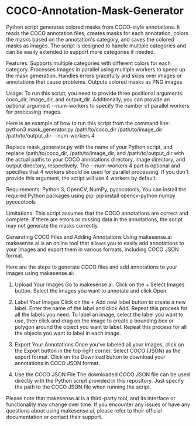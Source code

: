 # COCO-Annotation-Mask-Generator
Python script generates colored masks from COCO-style annotations. It reads the COCO annotation files, creates masks for each annotation, colors the masks based on the annotation's category, and saves the colored masks as images. The script is designed to handle multiple categories and can be easily extended to support more categories if needed.

Features:
Supports multiple categories with different colors for each category.
Processes images in parallel using multiple workers to speed up the mask generation.
Handles errors gracefully and skips over images or annotations that cause problems.
Outputs colored masks as PNG images.

Usage:
To run this script, you need to provide three positional arguments: 
coco_dir, image_dir, and output_dir. Additionally, you can provide an optional argument --num-workers 
to specify the number of parallel workers for processing images.

Here is an example of how to run this script from the command line:
python3 mask_generator.py /path/to/coco_dir /path/to/image_dir /path/to/output_dir --num-workers 4

Replace mask_generator.py with the name of your Python script, and replace /path/to/coco_dir, /path/to/image_dir, and /path/to/output_dir with the actual paths to your COCO annotations directory, image directory, and output directory, respectively. The --num-workers 4 part is optional and specifies that 4 workers should be used for parallel processing. If you don't provide this argument, the script will use 4 workers by default.

Requirements:
Python 3,
OpenCV,
NumPy,
pycocotools,
You can install the required Python packages using pip:
pip install opencv-python numpy pycocotools

Limitations:
This script assumes that the COCO annotations are correct and complete. If there are errors or missing data in the annotations, the script may not generate the masks correctly.


Generating COCO Files and Adding Annotations Using makesense.ai
makesense.ai is an online tool that allows you to easily add annotations to your images and export them in various formats, including COCO JSON format.

Here are the steps to generate COCO files and add annotations to your images using makesense.ai:

1. Upload Your Images
Go to makesense.ai.
Click on the + Select Images button.
Select the images you want to annotate and click Open.

2. Label Your Images
Click on the + Add new label button to create a new label.
Enter the name of the label and click Add.
Repeat this process for all the labels you need.
To label an image, select the label you want to use, then click and drag on the image to create a bounding box or polygon around the object you want to label.
Repeat this process for all the objects you want to label in each image.

3. Export Your Annotations
Once you've labeled all your images, click on the Export button in the top right corner.
Select COCO (JSON) as the export format.
Click on the Download button to download your annotations in COCO JSON format.

4. Use the COCO JSON File
The downloaded COCO JSON file can be used directly with the Python script provided in this repository. Just specify the path to the COCO JSON file when running the script.

Please note that makesense.ai is a third-party tool, and its interface or functionality may change over time. If you encounter any issues or have any questions about using makesense.ai, please refer to their official documentation or contact their support.
